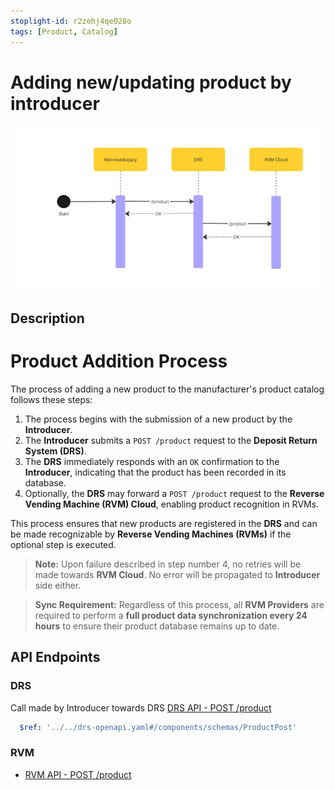 ```yaml
---
stoplight-id: r2zehj4qe028o
tags: [Product, Catalog]
---
```


# Adding new/updating product by introducer
![NewProductAdded.png](../../assets/images/NewProductAdded.png)

## Description
# Product Addition Process  

The process of adding a new product to the manufacturer's product catalog follows these steps:  

1. The process begins with the submission of a new product by the **Introducer**.  
2. The **Introducer** submits a `POST /product` request to the **Deposit Return System (DRS)**.  
3. The **DRS** immediately responds with an `OK` confirmation to the **Introducer**, indicating that the product has been recorded in its database.  
4. Optionally, the **DRS** may forward a `POST /product` request to the **Reverse Vending Machine (RVM) Cloud**, enabling product recognition in RVMs. 

This process ensures that new products are registered in the **DRS** and can be made recognizable by **Reverse Vending Machines (RVMs)** if the optional step is executed.  

> **Note:** Upon failure described in step number 4, no retries will be made towards **RVM Cloud**. No error will be propagated to **Introducer** side either.  

> **Sync Requirement:** Regardless of this process, all **RVM Providers** are required to perform a **full product data synchronization every 24 hours** to ensure their product database remains up to date.  

## API Endpoints  
### DRS
Call made by Introducer towards DRS
[DRS API - POST /product](https://kaucja.stoplight.io/docs/rvm-api/drs-openapi.yaml/paths/~1product/post)  

<!-- theme: dark -->
```yaml json_schema
  $ref: '../../drs-openapi.yaml#/components/schemas/ProductPost'
```

### RVM
- [RVM API - POST /product](https://kaucja.stoplight.io/docs/rvm-api/rvm-openapi.yaml/paths/~1product/post)  
